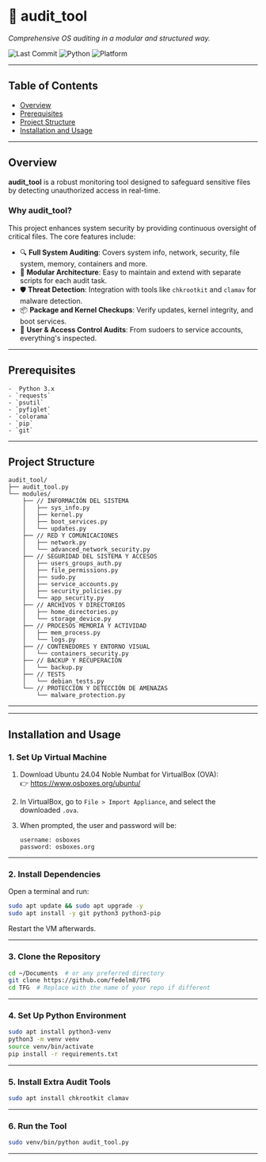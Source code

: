 
# 🧰 audit_tool

*Comprehensive OS auditing in a modular and structured way.*

![Last Commit](https://img.shields.io/github/last-commit/fedelm8/TFG)
![Python](https://img.shields.io/badge/python-3.8%2B-blue)
![Platform](https://img.shields.io/badge/platform-Linux-orange)

---

## Table of Contents

- [Overview](#overview)
- [Prerequisites](#prerequisites)
- [Project Structure](#project-structure)
- [Installation and Usage](#installation-and-usage)

---

## Overview

**audit_tool** is a robust monitoring tool designed to safeguard sensitive files by detecting unauthorized access in real-time.

### Why audit_tool?

This project enhances system security by providing continuous oversight of critical files. The core features include:

- 🔍 **Full System Auditing**: Covers system info, network, security, file system, memory, containers and more.
- 🧱 **Modular Architecture**: Easy to maintain and extend with separate scripts for each audit task.
- 🛡️ **Threat Detection**: Integration with tools like `chkrootkit` and `clamav` for malware detection.
- 📦 **Package and Kernel Checkups**: Verify updates, kernel integrity, and boot services.
- 🔐 **User & Access Control Audits**: From sudoers to service accounts, everything's inspected.

---


## Prerequisites

    -  Python 3.x  
    - `requests`  
    - `psutil`
    - `pyfiglet` 
    - `colorama`
    - `pip`
    - `git`

---


## Project Structure

```
audit_tool/
├── audit_tool.py
└── modules/
    ├── // INFORMACIÓN DEL SISTEMA
    │   ├── sys_info.py
    │   ├── kernel.py
    │   ├── boot_services.py
    │   └── updates.py
    ├── // RED Y COMUNICACIONES
    │   ├── network.py
    │   └── advanced_network_security.py
    ├── // SEGURIDAD DEL SISTEMA Y ACCESOS
    │   ├── users_groups_auth.py
    │   ├── file_permissions.py
    │   ├── sudo.py
    │   ├── service_accounts.py
    │   ├── security_policies.py
    │   └── app_security.py
    ├── // ARCHIVOS Y DIRECTORIOS
    │   ├── home_directories.py
    │   └── storage_device.py
    ├── // PROCESOS MEMORIA Y ACTIVIDAD
    │   ├── mem_process.py
    │   └── logs.py
    ├── // CONTENEDORES Y ENTORNO VISUAL
    │   └── containers_security.py
    ├── // BACKUP Y RECUPERACIÓN
    │   └── backup.py
    ├── // TESTS
    │   └── debian_tests.py
    └── // PROTECCIÓN Y DETECCIÓN DE AMENAZAS
        └── malware_protection.py
```


---

---

##  Installation and Usage

### 1. Set Up Virtual Machine

1. Download Ubuntu 24.04 Noble Numbat for VirtualBox (OVA):  
   👉 https://www.osboxes.org/ubuntu/

2. In VirtualBox, go to `File > Import Appliance`, and select the downloaded `.ova`.

3. When prompted, the user and password will be:
   ```
   username: osboxes
   password: osboxes.org
   ```

---

### 2. Install Dependencies

Open a terminal and run:

```bash
sudo apt update && sudo apt upgrade -y
sudo apt install -y git python3 python3-pip
```

Restart the VM afterwards.

---

### 3. Clone the Repository

```bash
cd ~/Documents  # or any preferred directory
git clone https://github.com/fedelm8/TFG
cd TFG  # Replace with the name of your repo if different
```

---

### 4. Set Up Python Environment

```bash
sudo apt install python3-venv
python3 -m venv venv
source venv/bin/activate
pip install -r requirements.txt
```

---

### 5. Install Extra Audit Tools

```bash
sudo apt install chkrootkit clamav
```

---

### 6. Run the Tool

```bash
sudo venv/bin/python audit_tool.py
```

---

